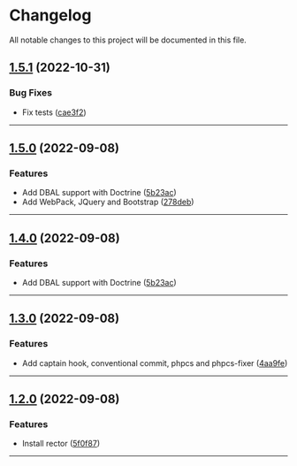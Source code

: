 <!--- BEGIN HEADER -->
# Changelog

All notable changes to this project will be documented in this file.
<!--- END HEADER -->

## [1.5.1](https://github.com/Pablo-GNU/S6_template/compare/v1.5.0...v1.5.1) (2022-10-31)

### Bug Fixes

* Fix tests ([cae3f2](https://github.com/Pablo-GNU/S6_template/commit/cae3f2854183ba2fb550c894981ebaf98ee16986))


---

## [1.5.0](https://github.com/Pablo-GNU/S6_template/compare/v1.4.0...v1.5.0) (2022-09-08)

### Features

* Add DBAL support with Doctrine ([5b23ac](https://github.com/Pablo-GNU/S6_template/commit/5b23acfe9446b7c6a0584ffc532f1f8ddd6502ed))
* Add WebPack, JQuery and Bootstrap ([278deb](https://github.com/Pablo-GNU/S6_template/commit/278deb66e35d183d6129c7afec757b996bfbef99))


---

## [1.4.0](https://github.com/Pablo-GNU/S6_template/compare/v1.3.0...v1.4.0) (2022-09-08)

### Features

* Add DBAL support with Doctrine ([5b23ac](https://github.com/Pablo-GNU/S6_template/commit/5b23acfe9446b7c6a0584ffc532f1f8ddd6502ed))


---

## [1.3.0](https://github.com/Pablo-GNU/S6_template/compare/v1.2.0...v1.3.0) (2022-09-08)

### Features

* Add captain hook, conventional commit, phpcs and phpcs-fixer ([4aa9fe](https://github.com/Pablo-GNU/S6_template/commit/4aa9fe78abd1109c6897646c80c1125ebc887103))


---

## [1.2.0](https://github.com/Pablo-GNU/S6_template/compare/3a06e7e8817808fa1d829a3be3de95e09748440f...v1.2.0) (2022-09-08)

### Features

* Install rector ([5f0f87](https://github.com/Pablo-GNU/S6_template/commit/5f0f87a12b2ae577c0ce04f9434bf1557b031c4d))


---

